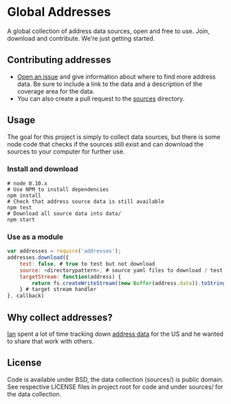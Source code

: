 # Global Addresses

A global collection of address data sources, open and free to use. Join, download and contribute. We're just getting started.

## Contributing addresses

- [Open an issue](https://github.com/osmlab/addresses/issues/new) and give information about where to find more address data. Be sure to include a link to the data and a description of the coverage area for the data.
- You can also create a pull request to the [sources](https://github.com/osmlab/addresses/tree/master/sources) directory.

## Usage

The goal for this project is simply to collect data sources, but there is some node code that checks if the sources still exist and can download the sources to your computer for further use.

### Install and download

    # node 0.10.x
    # Use NPM to install dependencies
    npm install
    # Check that address source data is still available
    npm test
    # Download all source data into data/
    npm start

### Use as a module

```javascript
var addresses = require('addresses');
addresses.download({
    test: false, # true to test but not download
    source: <directorypattern>, # source yaml files to download / test
    targetStream: function(address) {
        return fs.createWriteStream((new Buffer(address.data)).toString('base64'));
    } # target stream handler
}, callback)
```

## Why collect addresses?

[Ian](http://github.com/iandees) spent a lot of time tracking down [address data](https://docs.google.com/spreadsheet/ccc?key=0AsVnlPsfrhUIdEVZTzVFalFYYnlvTkc0R05wcUpsWVE&usp=drive_web) for the US and he wanted to share that work with others.

## License

Code is available under BSD, the data collection (sources/) is public domain. See respective LICENSE files in project root for code and under sources/ for the data collection.
